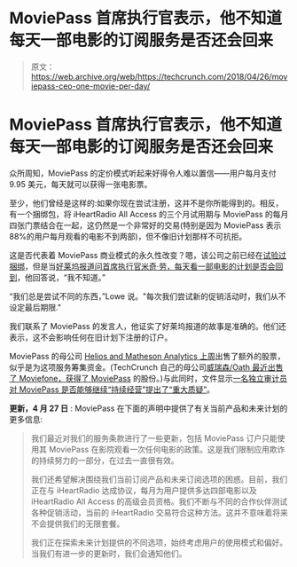 # MoviePass 首席执行官表示，他不知道每天一部电影的订阅服务是否还会回来

> 原文：<https://web.archive.org/web/https://techcrunch.com/2018/04/26/moviepass-ceo-one-movie-per-day/>

# MoviePass 首席执行官表示，他不知道每天一部电影的订阅服务是否还会回来

众所周知，MoviePass 的定价模式听起来好得令人难以置信——用户每月支付 9.95 美元，每天就可以获得一张电影票。

至少，他们曾经是这样的:如果你现在尝试注册，这并不是你所能得到的。相反，有一个捆绑包，将 iHeartRadio All Access 的三个月试用期与 MoviePass 的每月四张门票结合在一起，这仍然是一个非常好的交易(特别是因为 MoviePass 表示 88%的用户每月观看的电影不到两部)，但不像旧计划那样不可抗拒。

这是否代表着 MoviePass 商业模式的永久性改变？嗯，该公司之前已经在[试验过捆绑](https://web.archive.org/web/20230306024826/https://techcrunch.com/2018/02/12/moviepass-cuts-price-by-teaming-up-with-fandor-on-a-bundled-subscription-deal/)，但是当[好莱坞报道问首席执行官米奇·劳，每天看一部电影的计划是否会回到](https://web.archive.org/web/20230306024826/https://www.hollywoodreporter.com/news/is-moviepass-ending-idea-30-tickets-price-one-1106014)，他回答说，“我不知道。”

“我们总是尝试不同的东西，”Lowe 说。"每次我们尝试新的促销活动时，我们从不设定最后期限."

我们联系了 MoviePass 的发言人，他证实了好莱坞报道的故事是准确的。他们还表示，这不会影响任何在旧计划下注册的订户。

MoviePass 的母公司 [Helios and Matheson Analytics 上周](https://web.archive.org/web/20230306024826/https://techcrunch.com/2018/04/19/moviepasss-parent-company-is-getting-crushed-after-offering-new-stock/)出售了额外的股票，似乎是为这项服务筹集资金。(TechCrunch 自己的母公司[威瑞森/Oath 最近出售了 Moviefone，获得了 MoviePass](https://web.archive.org/web/20230306024826/https://techcrunch.com/2018/04/05/moviepass-acquires-moviefone/) 的股份。)与此同时，文件显示[一名独立审计员对 MoviePass 是否能够继续“持续经营”提出了“重大质疑”](https://web.archive.org/web/20230306024826/http://variety.com/2018/film/news/moviepass-mitch-lowe-1202756923/)。

**更新，4 月 27 日** : MoviePass 在下面的声明中提供了有关当前产品和未来计划的更多信息:

> 我们最近对我们的服务条款进行了一些更新，包括 MoviePass 订户只能使用其 MoviePass 在影院观看一次任何电影的政策。这是我们限制应用欺诈的持续努力的一部分，在过去一直很有效。
> 
> 我们还希望解决围绕我们当前订阅产品和未来订阅选项的困惑。目前，我们正在与 iHeartRadio 达成协议，每月为用户提供多达四部电影以及 iHeartRadio All Access 的高级会员资格。我们不断与不同的合作伙伴测试各种促销活动，当前的 iHeartRadio 交易符合这种方法。这并不意味着将来不会提供我们的无限套餐。
> 
> 我们正在探索未来计划提供的不同选项，始终考虑用户的使用模式和偏好。当我们有进一步的更新时，我们会通知他们。